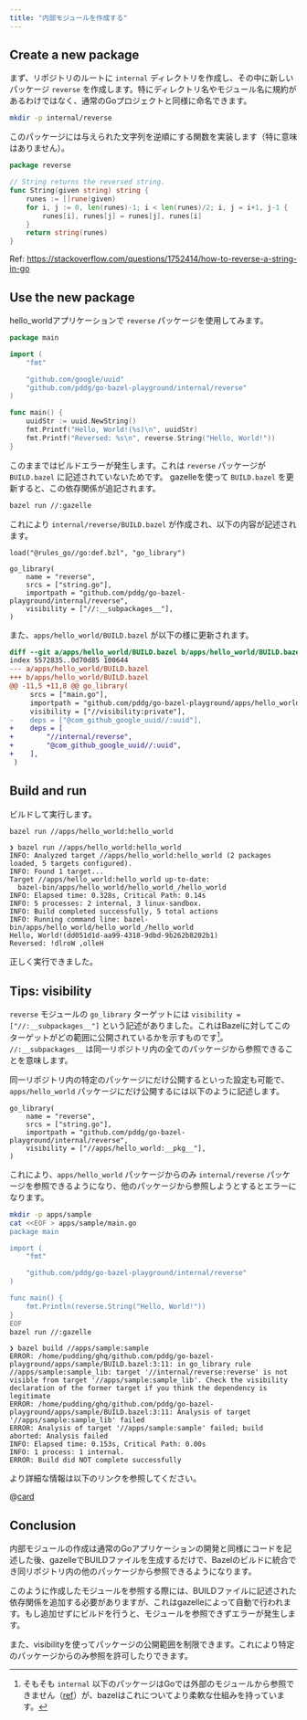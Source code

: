 ```yaml
---
title: "内部モジュールを作成する"
---
```


## Create a new package

まず、リポジトリのルートに `internal` ディレクトリを作成し、その中に新しいパッケージ `reverse` を作成します。特にディレクトリ名やモジュール名に規約があるわけではなく、通常のGoプロジェクトと同様に命名できます。

```bash
mkdir -p internal/reverse
```

このパッケージには与えられた文字列を逆順にする関数を実装します（特に意味はありません）。

```go:internal/reverse/string.go
package reverse

// String returns the reversed string.
func String(given string) string {
    runes := []rune(given)
    for i, j := 0, len(runes)-1; i < len(runes)/2; i, j = i+1, j-1 {
        runes[i], runes[j] = runes[j], runes[i]
    }
    return string(runes)
}
```

Ref: <https://stackoverflow.com/questions/1752414/how-to-reverse-a-string-in-go>

## Use the new package

hello_worldアプリケーションで `reverse` パッケージを使用してみます。

```go:apps/hello_world/main.go
package main

import (
    "fmt"

    "github.com/google/uuid"
    "github.com/pddg/go-bazel-playground/internal/reverse"
)

func main() {
    uuidStr := uuid.NewString()
    fmt.Printf("Hello, World!(%s)\n", uuidStr)
    fmt.Printf("Reversed: %s\n", reverse.String("Hello, World!"))
}
```

このままではビルドエラーが発生します。これは `reverse` パッケージが `BUILD.bazel` に記述されていないためです。
gazelleを使って `BUILD.bazel` を更新すると、この依存関係が追記されます。

```bash
bazel run //:gazelle
```

これにより `internal/reverse/BUILD.bazel` が作成され、以下の内容が記述されます。

```python:internal/reverse/BUILD.bazel
load("@rules_go//go:def.bzl", "go_library")

go_library(
    name = "reverse",
    srcs = ["string.go"],
    importpath = "github.com/pddg/go-bazel-playground/internal/reverse",
    visibility = ["//:__subpackages__"],
)
```

また、`apps/hello_world/BUILD.bazel` が以下の様に更新されます。

```diff
diff --git a/apps/hello_world/BUILD.bazel b/apps/hello_world/BUILD.bazel
index 5572835..0d70d85 100644
--- a/apps/hello_world/BUILD.bazel
+++ b/apps/hello_world/BUILD.bazel
@@ -11,5 +11,8 @@ go_library(
     srcs = ["main.go"],
     importpath = "github.com/pddg/go-bazel-playground/apps/hello_world",
     visibility = ["//visibility:private"],
-    deps = ["@com_github_google_uuid//:uuid"],
+    deps = [
+        "//internal/reverse",
+        "@com_github_google_uuid//:uuid",
+    ],
 )
```

## Build and run

ビルドして実行します。

```bash
bazel run //apps/hello_world:hello_world
```

```text
❯ bazel run //apps/hello_world:hello_world
INFO: Analyzed target //apps/hello_world:hello_world (2 packages loaded, 5 targets configured).
INFO: Found 1 target...
Target //apps/hello_world:hello_world up-to-date:
  bazel-bin/apps/hello_world/hello_world_/hello_world
INFO: Elapsed time: 0.328s, Critical Path: 0.14s
INFO: 5 processes: 2 internal, 3 linux-sandbox.
INFO: Build completed successfully, 5 total actions
INFO: Running command line: bazel-bin/apps/hello_world/hello_world_/hello_world
Hello, World!(dd051d1d-aa99-4318-9dbd-9b262b8202b1)
Reversed: !dlroW ,olleH
```

正しく実行できました。

## Tips: visibility

`reverse` モジュールの `go_library` ターゲットには `visibility = ["//:__subpackages__"]` という記述がありました。これはBazelに対してこのターゲットがどの範囲に公開されているかを示すものです[^internal]。 `//:__subpackages__` は同一リポジトリ内の全てのパッケージから参照できることを意味します。

[^internal]: そもそも `internal` 以下のパッケージはGoでは外部のモジュールから参照できません（[ref](https://go.dev/doc/modules/layout#package-or-command-with-supporting-packages)）が、bazelはこれについてより柔軟な仕組みを持っています。

同一リポジトリ内の特定のパッケージにだけ公開するといった設定も可能で、`apps/hello_world` パッケージにだけ公開するには以下のように記述します。

```python:internal/reverse/BUILD.bazel
go_library(
    name = "reverse",
    srcs = ["string.go"],
    importpath = "github.com/pddg/go-bazel-playground/internal/reverse",
    visibility = ["//apps/hello_world:__pkg__"],
)
```

これにより、`apps/hello_world` パッケージからのみ `internal/reverse` パッケージを参照できるようになり、他のパッケージから参照しようとするとエラーになります。

```bash
mkdir -p apps/sample
cat <<EOF > apps/sample/main.go
package main

import (
    "fmt"

    "github.com/pddg/go-bazel-playground/internal/reverse"
)

func main() {
    fmt.Println(reverse.String("Hello, World!"))
}
EOF
bazel run //:gazelle
```

```text
❯ bazel build //apps/sample:sample
ERROR: /home/pudding/ghq/github.com/pddg/go-bazel-playground/apps/sample/BUILD.bazel:3:11: in go_library rule //apps/sample:sample_lib: target '//internal/reverse:reverse' is not visible from target '//apps/sample:sample_lib'. Check the visibility declaration of the former target if you think the dependency is legitimate
ERROR: /home/pudding/ghq/github.com/pddg/go-bazel-playground/apps/sample/BUILD.bazel:3:11: Analysis of target '//apps/sample:sample_lib' failed
ERROR: Analysis of target '//apps/sample:sample' failed; build aborted: Analysis failed
INFO: Elapsed time: 0.153s, Critical Path: 0.00s
INFO: 1 process: 1 internal.
ERROR: Build did NOT complete successfully
```

より詳細な情報は以下のリンクを参照してください。

@[card](https://bazel.build/concepts/visibility)

## Conclusion

内部モジュールの作成は通常のGoアプリケーションの開発と同様にコードを記述した後、gazelleでBUILDファイルを生成するだけで、Bazelのビルドに統合でき同リポジトリ内の他のパッケージから参照できるようになります。

このように作成したモジュールを参照する際には、BUILDファイルに記述された依存関係を追加する必要がありますが、これはgazelleによって自動で行われます。もし追加せずにビルドを行うと、モジュールを参照できずエラーが発生します。

また、visibilityを使ってパッケージの公開範囲を制限できます。これにより特定のパッケージからのみ参照を許可したりできます。
